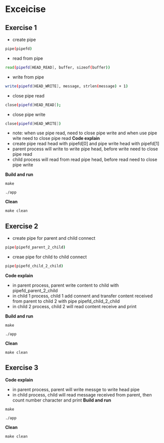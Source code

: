 # Exceicise

## Exercise 1

- create pipe

```bash
pipe(pipefd)
```

- read from pipe

```bash
read(pipefd[HEAD_READ], buffer, sizeof(buffer))
```

- write from pipe

```bash
write(pipefd[HEAD_WRITE], message, strlen(message) + 1)
```

- close pipe read

```bash
close(pipefd[HEAD_READ]);
```

- close pipe write

```bash
close(pipefd[HEAD_WRITE])
```

- note: when use pipe read, need to close pipe write and when use pipe wite need to close pipe read
  **Code explain**
- create pipe read head with pipefd[0] and pipe write head with pipefd[1]
- parent process will write to write pipe head, before write need to close pipe read
- child process will read from read pipe head, before read need to close pipe write

**Build and run**

```copy
make
```

```copy
./app
```

**Clean**

```copy
make clean
```

## Exercise 2

- create pipe for parent and child connect

```bash
pipe(pipefd_parent_2_child)
```

- creae pipe for child to child connect

```bash
pipe(pipefd_child_2_child)
```

**Code explain**

- in parent process, parent write content to child with pipefd_parent_2_child
- in child 1 process, child 1 add connent and transfer content received from parent to child 2 with pipe pipefd_child_2_child
- in child 2 process, child 2 will read content receive and print

**Build and run**

```copy
make
```

```copy
./app
```

**Clean**

```copy
make clean
```

## Exercise 3

**Code explain**

- in parent process, parent will write messge to write head pipe
- in child process, child will read message received from parent, then count number character and print
  **Build and run**

```copy
make
```

```copy
./app
```

**Clean**

```copy
make clean
```
